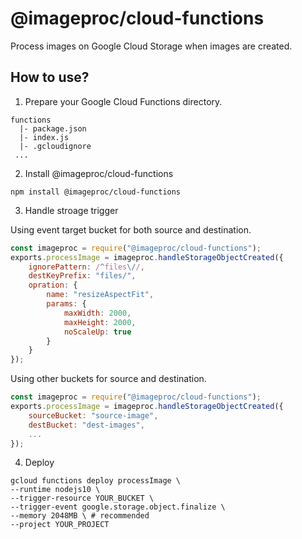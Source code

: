 # @imageproc/cloud-functions

Process images on Google Cloud Storage when images are created.

## How to use?

1. Prepare your Google Cloud Functions directory.

```
functions
  |- package.json
  |- index.js
  |- .gcloudignore
 ...
```

2. Install @imageproc/cloud-functions

```
npm install @imageproc/cloud-functions
```

3. Handle stroage trigger


Using event target bucket for both source and destination.

```index.js
const imageproc = require("@imageproc/cloud-functions");
exports.processImage = imageproc.handleStorageObjectCreated({
    ignorePattern: /^files\//,
    destKeyPrefix: "files/",
    opration: {
        name: "resizeAspectFit",
        params: {
            maxWidth: 2000,
            maxHeight: 2000,
            noScaleUp: true
        }
    }
});
```

Using other buckets for source and destination.

```index.js
const imageproc = require("@imageproc/cloud-functions");
exports.processImage = imageproc.handleStorageObjectCreated({
    sourceBucket: "source-image",
    destBucket: "dest-images",
    ...
});
```

4. Deploy

```
gcloud functions deploy processImage \
--runtime nodejs10 \
--trigger-resource YOUR_BUCKET \
--trigger-event google.storage.object.finalize \
--memory 2048MB \ # recommended
--project YOUR_PROJECT
```
